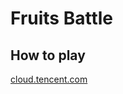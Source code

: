 # Fruits Battle

## How to play

[cloud.tencent.com](https://fruits-battle-1g2jnlof7ab2586b-1256732922.ap-shanghai.app.tcloudbase.com/)
